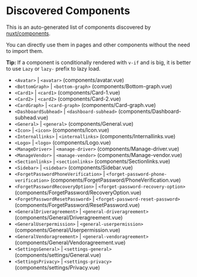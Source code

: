 # Discovered Components

This is an auto-generated list of components discovered by [nuxt/components](https://github.com/nuxt/components).

You can directly use them in pages and other components without the need to import them.

**Tip:** If a component is conditionally rendered with `v-if` and is big, it is better to use `Lazy` or `lazy-` prefix to lazy load.

- `<Avatar>` | `<avatar>` (components/avatar.vue)
- `<BottomGraph>` | `<bottom-graph>` (components/Bottom-graph.vue)
- `<Card1>` | `<card1>` (components/Card-1.vue)
- `<Card2>` | `<card2>` (components/Card-2.vue)
- `<CardGraph>` | `<card-graph>` (components/Card-graph.vue)
- `<DashboardSubhead>` | `<dashboard-subhead>` (components/Dashboard-subhead.vue)
- `<General>` | `<general>` (components/General.vue)
- `<Icon>` | `<icon>` (components/Icon.vue)
- `<Internallinks>` | `<internallinks>` (components/Internallinks.vue)
- `<Logo>` | `<logo>` (components/Logo.vue)
- `<ManageDriver>` | `<manage-driver>` (components/Manage-driver.vue)
- `<ManageVendor>` | `<manage-vendor>` (components/Manage-vendor.vue)
- `<Sectionlinks>` | `<sectionlinks>` (components/Sectionlinks.vue)
- `<Sidebar>` | `<sidebar>` (components/Sidebar.vue)
- `<ForgetPasswordPhoneVerification>` | `<forget-password-phone-verification>` (components/ForgetPassword/PhoneVerification.vue)
- `<ForgetPasswordRecoveryOption>` | `<forget-password-recovery-option>` (components/ForgetPassword/RecoveryOption.vue)
- `<ForgetPasswordResetPassword>` | `<forget-password-reset-password>` (components/ForgetPassword/ResetPassword.vue)
- `<GeneralDriveragreement>` | `<general-driveragreement>` (components/General/Driveragreement.vue)
- `<GeneralUserpermission>` | `<general-userpermission>` (components/General/Userpermission.vue)
- `<GeneralVendoragreement>` | `<general-vendoragreement>` (components/General/Vendoragreement.vue)
- `<SettingsGeneral>` | `<settings-general>` (components/settings/General.vue)
- `<SettingsPrivacy>` | `<settings-privacy>` (components/settings/Privacy.vue)
